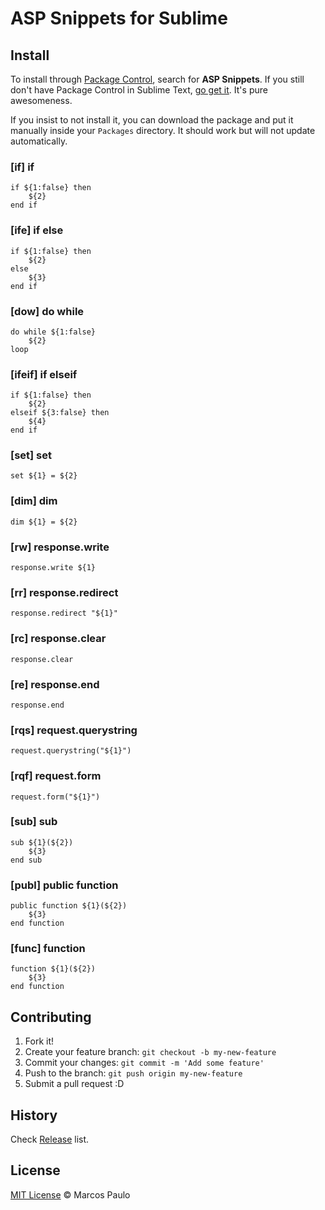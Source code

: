 # ASP Snippets for Sublime

## Install

To install through [Package Control](http://wbond.net/sublime_packages/package_control),
search for **ASP Snippets**. If you still don't have Package Control in Sublime Text, [go get it](http://wbond.net/sublime_packages/package_control/installation).
It's pure awesomeness.

If you insist to not install it, you can download the package and put it manually inside your `Packages` directory. It should work but will not update automatically.


### [if] if

```
if ${1:false} then
	${2}
end if
```

### [ife] if else

```
if ${1:false} then
	${2}
else
	${3}
end if
```

### [dow] do while

```
do while ${1:false}
	${2}
loop
```

### [ifeif] if elseif

```
if ${1:false} then
	${2}
elseif ${3:false} then
	${4}
end if
```

### [set] set

```
set ${1} = ${2}
```

### [dim] dim

```
dim ${1} = ${2}
```

### [rw] response.write
```
response.write ${1}
```

### [rr] response.redirect
```
response.redirect "${1}"
```

### [rc] response.clear
```
response.clear
```

### [re] response.end
```
response.end
```

### [rqs] request.querystring
```
request.querystring("${1}")
```

### [rqf] request.form
```
request.form("${1}")
```

### [sub] sub
```
sub ${1}(${2})
	${3}
end sub
```

### [publ] public function
```
public function ${1}(${2})
	${3}
end function
```

### [func] function
```
function ${1}(${2})
	${3}
end function
```
## Contributing

1. Fork it!
2. Create your feature branch: `git checkout -b my-new-feature`
3. Commit your changes: `git commit -m 'Add some feature'`
4. Push to the branch: `git push origin my-new-feature`
5. Submit a pull request :D

## History

Check [Release](https://github.com/marcosisocram/asp-snippets/releases) list.

## License

[MIT License](http://mp.mit-license.org/) © Marcos Paulo